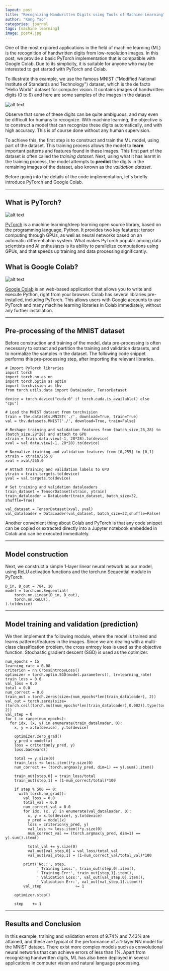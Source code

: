 ```yaml
---
layout: post
title: "Recognizing Handwritten Digits using Tools of Machine Learning"
author: "Kong Yao"
categories: journal
tags: [machine learning]
image: post4.jpg
---
```

One of the most explored applications in the field of machine learning (ML) is the recognition of handwritten digits from low-resolution images. In this post, we provide a basic PyTorch implementation that is compatible with Google Colab. Due to its simplicity, it is suitable for anyone who may be interested to get started with PyTorch and Colab.

To illustrate this example, we use the famous MNIST ("Modified National Institute of Standards and Technology") dataset, which is the de facto "Hello World" dataset for computer vision. It contains images of handwritten digits ($0$ to $9$) and here are some samples of the images in the dataset

![alt text](/assets/img/sample_mnist.PNG "MNIST samples")

Observe that some of these digits can be quite ambiguous, and may even be difficult for humans to recognize. With machine learning, the objective is to construct a model that can recognize these digits automatically, and with high accuracy. This is of course done without any human supervision. 

To achieve this, the first step is to construct and train the ML model, using part of the dataset. This training process allows the model to **learn** important patterns and features found in these images. This first part of the dataset is often called the *training dataset*. Next, using what it has learnt in the training process, the model attempts to **predict** the digits in the remaining images of the dataset, also known as the *validation dataset*.

Before going into the details of the code implementation, let's briefly introduce PyTorch and Google Colab.

---

## What is PyTorch?

![alt text](/assets/img/torch_logo.png "Pytorch")

[PyTorch](https://pytorch.org/) is a machine learning/deep learning open source library, based on the programming language, Python. It provides two key features; tensor computing through GPUs, as well as neural networks based on an automatic differentiation system. What makes PyTorch popular among data scientists and AI enthusiasts is its ability to parallelize computations using GPUs, and that speeds up training and data processing significantly.

## What is Google Colab?

![alt text](/assets/img/colab_logo.png "Google Colab")

[Google Colab](https://colab.research.google.com/) is an web-based application that allows you to write and execute Python, right from your browser. Colab has several libraries pre-installed, including PyTorch. This allows users with Google accounts to use PyTorch and many machine learning libraries in Colab immediately, without any further installation.

---

## Pre-processing of the MNIST dataset
Before construction and training of the model, data pre-processing is often necessary to extract and partition the training and validation datasets, and to normalize the samples in the dataset. The following code snippet performs this pre-processing step, after importing the relevant libraries. 

```
# Import PyTorch libraries
import torch
import torch.nn as nn
import torch.optim as optim
import torchvision as thv
from torch.utils.data import DataLoader, TensorDataset

device = torch.device("cuda:0" if torch.cuda.is_available() else "cpu")

# Load the MNIST dataset from torchvision
train = thv.datasets.MNIST('./', download=True, train=True)
val = thv.datasets.MNIST('./', download=True, train=False)

# Reshape training and validation features from (batch_size,28,28) to (batch_size,28*28) and attach to GPU
xtrain = train.data.view(-1, 28*28).to(device)
xval = val.data.view(-1, 28*28).to(device)

# Normalize training and validation features from [0,255] to [0,1] 
xtrain = xtrain/255.0
xval = xval/255.0

# Attach training and validation labels to GPU
ytrain = train.targets.to(device)
yval = val.targets.to(device)

# Set training and validation dataloaders 
train_dataset = TensorDataset(xtrain, ytrain)
train_dataloader = DataLoader(train_dataset, batch_size=32, shuffle=True)

val_dataset = TensorDataset(xval, yval)
val_dataloader = DataLoader(val_dataset, batch_size=32,shuffle=False)
```

Another convenient thing about Colab and PyTorch is that any code snippet can be copied or extracted directly into a Jupyter notebook embedded in Colab and can be executed immediately.

----

## Model construction
Next, we construct a simple 1-layer linear neural network as our model, using ReLU activation functions and the torch.nn.Sequential module in PyTorch.

```
D_in, D_out = 784, 10
model = torch.nn.Sequential(
    torch.nn.Linear(D_in, D_out),
    torch.nn.ReLU(),
).to(device)
```

---

## Model training and validation (prediction)
We then implement the following module, where the model is trained and learns patterns/features in the images. Since we are dealing with a multi-class classification problem, the cross entropy loss is used as the objective function. Stochastic gradient descent (SGD) is used as the optimizer. 

```
num_epochs = 15
learning_rate = 0.08
criterion = nn.CrossEntropyLoss()
optimizer = torch.optim.SGD(model.parameters(), lr=learning_rate)
train_loss = 0.0
val_loss = 0.0
total = 0.0
num_correct = 0.0
train_out = torch.zeros(size=(num_epochs*len(train_dataloader), 2))
val_out = torch.zeros(size=(torch.ceil(torch.mul(num_epochs*len(train_dataloader),0.002)).type(torch.int32), 2))
val_step = 0
for t in range(num_epochs):
  for idx, (x, y) in enumerate(train_dataloader, 0):
    x, y = x.to(device), y.to(device)

    optimizer.zero_grad()      
    y_pred = model(x)
    loss = criterion(y_pred, y)
    loss.backward()

    total += y.size(0)
    train_loss += loss.item()*y.size(0)
    num_correct += (torch.argmax(y_pred, dim=1) == y).sum().item()

    train_out[step,0] = train_loss/total
    train_out[step,1] = (1-num_correct/total)*100

    if step % 500 == 0:
      with torch.no_grad():
        val_loss = 0.0
        total_val = 0.0
        num_correct_val = 0.0
        for idx, (x, y) in enumerate(val_dataloader, 0):
          x, y = x.to(device), y.to(device)
          y_pred = model(x)
          loss = criterion(y_pred, y)          
          val_loss += loss.item()*y.size(0)
          num_correct_val += (torch.argmax(y_pred, dim=1) == y).sum().item()
          
          total_val += y.size(0)
          val_out[val_step,0] = val_loss/total_val
          val_out[val_step,1] = (1-num_correct_val/total_val)*100

        print('No.:', step, 
              ' Training Loss:', train_out[step,0].item(),
              ' Training Err:', train_out[step,1].item(), 
              ' Validation Loss:', val_out[val_step,0].item(), 
              ' Validation Err:', val_out[val_step,1].item())
        val_step               += 1

    optimizer.step()

    step    += 1
```    
---

## Results and Conclusion
In this example, training and validation errors of $9.74\%$ and $7.43\%$ are attained, and these are typical of the performance of a 1-layer NN model for the MNIST dataset. There exist more complex models such as convolutional neural networks that can achieve errors of less than $1\%$. Apart from recognizing handwritten digits, ML has also been deployed in several applications in computer vision and natural language processing.



  